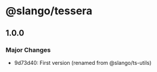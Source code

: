 # @slango/tessera

## 1.0.0

### Major Changes

- 9d73d40: First version (renamed from @slango/ts-utils)
